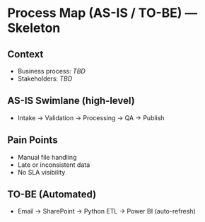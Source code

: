# Process Map (AS-IS / TO-BE) — Skeleton

## Context
- Business process: _TBD_
- Stakeholders: _TBD_

## AS-IS Swimlane (high-level)
- Intake → Validation → Processing → QA → Publish

## Pain Points
- Manual file handling
- Late or inconsistent data
- No SLA visibility

## TO-BE (Automated)
- Email → SharePoint → Python ETL → Power BI (auto-refresh)
